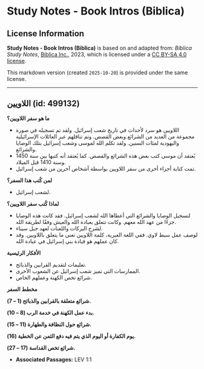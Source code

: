 # Study Notes - Book Intros (Biblica)

## License Information

**Study Notes - Book Intros (Biblica)** is based on and adapted from: _Biblica Study Notes_, [Biblica Inc.](https://www.biblica.com/), 2023, which is licensed under a [CC BY-SA 4.0 license](https://creativecommons.org/licenses/by-sa/4.0/legalcode.en).

This markdown version (created `2025-10-20`) is provided under the same license.



--------------------------------

## اللاويين (id: 499132)

**ما هو سفر اللاويين؟**

* اللاويين هو سرد لأحداث في تاريخ شعب إسرائيل. ولقد تم تسجيله في صورة مجموعة من العديد من الشرائع وبعض القصص. وتم تناقلهم عبر العائلات الإسرائيلية واليهودية لمئات السنين. ولقد تكلم الله لموسى وشعب إسرائيل بتلك الوصايا والشرائع.
* يُعتقد أن موسى كتب بعض هذه الشرائع والقصص. كما يُعتقد أنه كتبها بين سنة 1450 وسنة 1410 قبل الميلاد.
* تمت كتابة أجزاء أخرى من سفر اللاويين بواسطة أشخاص آخرين من شعب إسرائيل.

**لمن كُتب هذا السفر؟**

* لشعب إسرائيل.

**لماذا كُتب سفر اللاويين؟**

* لتسجيل الوصايا والشرائع التي أعطاها الله لشعب إسرائيل. فقد كانت هذه الوصايا جزءًا من عهد الله معهم. وكانت تتعلق بعبادة الله والعيش وفقًا لطريقة الله.
* لشرح البركات واللعنات لعهد جبل سيناء.
* لوصف عمل سبط لاوي. ففي اللغة العبرية، كلمة اللاويين تعني ما يتعلق باللاويين. وقد كان عملهم هو قيادة بني إسرائيل في عبادة الله.

**الأفكار الرئيسية**

* تعليمات لتقديم القرابين والذبائح.
* الممارسات التي تميز شعب إسرائيل عن الشعوب الأخرى.
* شرائع تخص الكهنة وعملهم الخاص.

**مخطط السفر**

**شرائع متعلقة بالقرابين والذبائح (1 – 7\).**

**بدء عمل الكهنة في خدمة الرب (8 – 10\).**

**شرائع حول النظافة والطهارة (11 – 15\).**

**يوم الكفارة أو اليوم الذي يتم فيه دفع الثمن عن الخطية (16\).**

**شرائع تخص القداسة (17 – 27\).**

* **Associated Passages:** LEV 1:1

